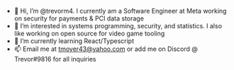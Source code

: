 - 👋 Hi, I’m @trevorm4. I currently am a Software Engineer at Meta working on security for payments & PCI data storage
- 👀 I’m interested in systems programming, security, and statistics. I also like working on open source for video game tooling
- 🌱 I’m currently learning React/Typescript
- 📫 Email me at tmoyer43@yahoo.com or add me on Discord @ Trevor#9816 for all inquiries

<!---
trevorm4/trevorm4 is a ✨ special ✨ repository because its `README.md` (this file) appears on your GitHub profile.
You can click the Preview link to take a look at your changes.
--->
